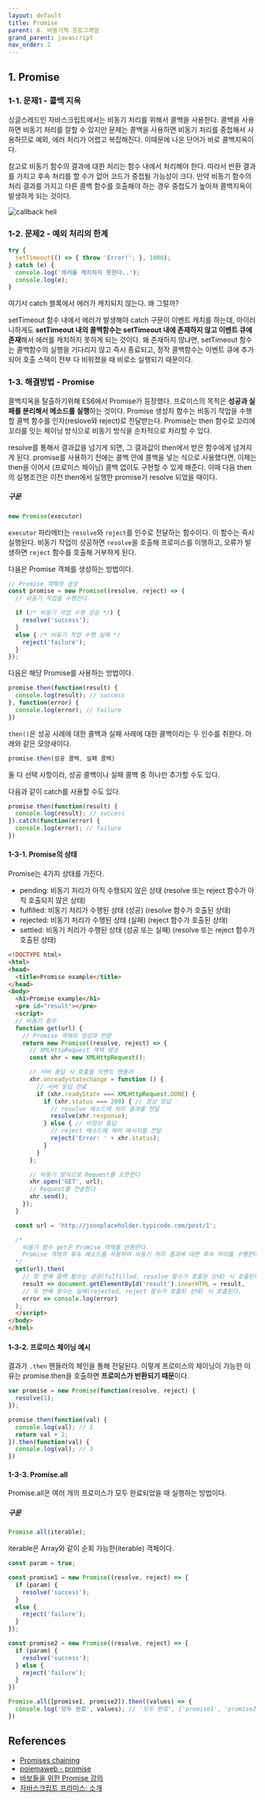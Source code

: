 ```yaml
---
layout: default
title: Promise
parent: 8. 비동기적 프로그래밍
grand_parent: javascript
nav_order: 2
---
```


## 1. Promise

### 1-1. 문제1 - 콜백 지옥

싱글스레드인 자바스크립트에서는 비동기 처리를 위해서 콜백을 사용한다. 콜백을 사용하면 비동기 처리를 잘할 수 있지만 문제는 콜백을 사용하면 비동기 처리를 중첩해서 사용하므로 예외, 에러 처리가 어렵고 복잡해진다. 이때문에 나온 단어가 바로 콜백지옥이다.

참고로 비동기 함수의 결과에 대한 처리는 함수 내에서 처리해야 한다. 따라서 반환 결과를 가지고 후속 처리를 할 수가 없어 코드가 중첩될 가능성이 크다. 만약 비동기 함수의 처리 결과를 가지고 다른 콜백 함수를 호출해야 하는 경우 중첩도가 높아져 콜백지옥이 발생하게 되는 것이다.

![callback hell](https://cdn-images-1.medium.com/max/823/1*Co0gr64Uo5kSg89ukFD2dw.jpeg)

### 1-2. 문제2 - 예외 처리의 한계

```js
try {
  setTimeout(() => { throw 'Error!'; }, 1000);
} catch (e) {
  console.log('에러를 캐치하지 못한다..');
  console.log(e);
}
```

여기서 catch 블록에서 에러가 캐치되지 않는다. 왜 그럴까?

setTimeout 함수 내에서 에러가 발생해야 catch 구문이 이벤트 캐치를 하는데, 아이러니하게도 **setTimeout 내의 콜백함수는 setTimeout 내에 존재하지 않고 이벤트 큐에 존재**해서 에러를 캐치하지 못하게 되는 것이다. 왜 존재하지 않냐면, setTimeout 함수는 콜백함수의 실행을 기다리지 않고 즉시 종료되고, 정작 콜백함수는 이벤트 큐에 추가되어 호출 스택이 전부 다 비워졌을 때 비로소 실행되기 때문이다.

### 1-3. 해결방법 - Promise

콜백지옥을 탈출하기위해 ES6에서 Promise가 등장했다. 프로미스의 목적은 **성공과 실패를 분리해서 메소드를 실행**하는 것이다. Promise 생성자 함수는 비동기 작업을 수행할 콜백 함수를 인자\(reslove와 reject\)로 전달받는다. Promise는 then 함수로 꼬리에 꼬리를 잇는 체이닝 방식으로 비동기 방식을 순차적으로 처리할 수 있다.

resolve를 통해서 결과값을 넘기게 되면, 그 결과값이 then에서 받은 함수에게 넘겨지게 된다. promise를 사용하기 전에는 콜백 안에 콜백을 넣는 식으로 사용했다면, 이제는 then을 이어서 (프로미스 체이닝) 콜백 없이도 구현할 수 있게 해준다. 이때 다음 then의 실행조건은 이전 then에서 실행한 promise가 resolve 되었을 때이다.

##### 구문

```js
new Promise(executor)
```

`executor` 파라메터는 `resolve`와 `reject`를 인수로 전달하는 함수이다. 이 함수는 즉시 실행된다. 비동기 작업이 성공하면 `resolve`을 호출해 프로미스를 이행하고, 오류가 발생하면 `reject` 함수를 호출해 거부하게 된다.



다음은 Promise 객체를 생성하는 방법이다.

```js
// Promise 객체의 생성
const promise = new Promise((resolve, reject) => {
  // 비동기 작업을 수행한다.

  if (/* 비동기 작업 수행 성공 */) {
    resolve('success');
  }
  else { /* 비동기 작업 수행 실패 */
    reject('failure');
  }
});
```

다음은 해당 Promise를 사용하는 방법이다.

```js
promise.then(function(result) {
  console.log(result); // success
}, function(error) {
  console.log(error); // failure
})
```

`then()`은 성공 사례에 대한 콜백과 실패 사례에 대한 콜백이라는 두 인수를 취한다. 아래와 같은 모양새이다.

```js
promise.then(성공 콜백, 실패 콜백)
```

둘 다 선택 사항이라, 성공 콜백이나 실패 콜백 중 하나만 추가할 수도 있다.

다음과 같이 catch를 사용할 수도 있다.

```js
promise.then(function(result) {
  console.log(result); // success
}).catch(function(error) {
  console.log(error); // failure
})
```

#### 1-3-1. Promise의 상태

Promise는 4가지 상태를 가진다.

* pending: 비동기 처리가 아직 수행되지 않은 상태 \(resolve 또는 reject 함수가 아직 호출되지 않은 상태\)
* fulfilled: 비동기 처리가 수행된 상태 \(성공\) \(resolve 함수가 호출된 상태\)
* rejected: 비동기 처리가 수행된 상태 \(실패\) \(reject 함수가 호출된 상태\)
* settled: 비동기 처리가 수행된 상태 \(성공 또는 실패\) \(resolve 또는 reject 함수가 호출된 상태\)

```html
<!DOCTYPE html>
<html>
<head>
  <title>Promise example</title>
</head>
<body>
  <h1>Promise example</h1>
  <pre id="result"></pre>
  <script>
  // 비동기 함수
  function get(url) {
    // Promise 객체의 생성과 반환
    return new Promise((resolve, reject) => {
      // XMLHttpRequest 객체 생성
      const xhr = new XMLHttpRequest();

      // 서버 응답 시 호출될 이벤트 핸들러
      xhr.onreadystatechange = function () {
        // 서버 응답 완료
        if (xhr.readyState === XMLHttpRequest.DONE) {
          if (xhr.status === 200) { // 정상 응답
            // resolve 메소드에 처리 결과를 전달
            resolve(xhr.response);
          } else { // 비정상 응답
            // reject 메소드에 에러 메시지를 전달
            reject('Error: ' + xhr.status);
          }
        }
      };

      // 비동기 방식으로 Request를 오픈한다
      xhr.open('GET', url);
      // Request를 전송한다
      xhr.send();
    });
  }

  const url = 'http://jsonplaceholder.typicode.com/post/1';

  /*
    비동기 함수 get은 Promise 객체를 반환한다.
    Promise 객체의 후속 메소드를 사용하여 비동기 처리 결과에 대한 후속 처리를 수행한다.
  */
  get(url).then(
    // 첫 번째 콜백 함수는 성공(fulfilled, resolve 함수가 호출된 상태) 시 호출된다.
    result => document.getElementById('result').innerHTML = result,
    // 두 번째 함수는 실패(rejected, reject 함수가 호출된 상태) 시 호출된다.
    error => console.log(error)
  );
  </script>
</body>
</html>
```

#### 1-3-2. 프로미스 체이닝 예시

결과가 `.then` 핸들러의 체인을 통해 전달된다. 이렇게 프로미스의 체이닝이 가능한 이유는 promise.then을 호출하면 **프로미스가 반환되기 때문**이다.

```js
var promise = new Promise(function(resolve, reject) {
  resolve(1);
});

promise.then(function(val) {
  console.log(val); // 1
  return val + 2;
}).then(function(val) {
  console.log(val); // 3
})
```

#### 1-3-3. Promise.all

Promise.all은 여러 개의 프로미스가 모두 완료되었을 때 실행하는 방법이다.

##### 구문

```js
Promise.all(iterable);
```

iterable은 Array와 같이 순회 가능한(iterable) 객체이다.

```js
const param = true;

const promise1 = new Promise((resolve, reject) => {
  if (param) {
    resolve('success');
  }
  else {
    reject('failure');
  }
});

const promise2 = new Promise((resolve, reject) => {
  if (param) {
    resolve('success');
  } else {
    reject('failure');
  }
})

Promise.all([promise1, promise2]).then((values) => {
  console.log('모두 완료', values); // '모두 완료', ['promise1', 'promise2']
})
```

## References

* [Promises chaining](https://javascript.info/promise-chaining)
* [poiemaweb - promise](https://poiemaweb.com/es6-promise)
* [바보들을 위한 Promise 강의](https://programmingsummaries.tistory.com/325)
* [자바스크립트 프라미스: 소개](https://developers.google.com/web/fundamentals/primers/promises?hl=ko)